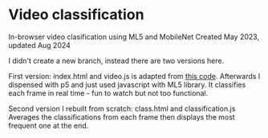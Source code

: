# Video classification

In-browser video clasification using ML5 and MobileNet
Created May 2023, updated Aug 2024

I didn't create a new branch, instead there are two versions here. 

First version: index.html and video.js is adapted from <a href="https://github.com/ml5js/ml5-library/tree/main/examples/p5js/ImageClassification">this code</a>. Afterwards I dispensed with p5 and just used javascript with ML5 library. It classifies each frame in real time - fun to watch but not too functional.

Second version I rebuilt from scratch: class.html and classification.js
Averages the classifications from each frame then displays the most frequent one at the end. 

